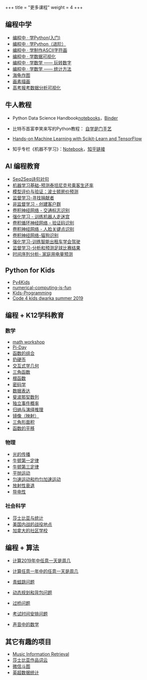 +++
title = "更多课程"
weight = 4
+++


## 编程中学

- [编程中 · 学Python(入门)](https://trial.learnincode.com/hub/user-redirect/git-pull?repo=http%3A%2F%2F172.17.0.8%2Flearnincode%2Fintroduction-to-python-programming&urlpath=tree%2Fintroduction-to-python-programming%2F1.%2520Hello%2520World%E7%A8%8B%E5%BA%8F%E5%92%8C%E7%AE%80%E5%8D%95%E7%9A%84%E6%95%B0%E6%8D%AE%E7%B1%BB%E5%9E%8B.ipynb)
- [编程中 · 学Python（进阶）](https://trial.learnincode.com/hub/user-redirect/git-pull?repo=http%3A%2F%2F172.17.0.8%2Flearnincode%2Fpythonlearning&urlpath=tree%2Fpythonlearning%2F1.1%2520%E5%85%B3%E4%BA%8E%E2%80%9C%E8%BF%9B%E9%98%B6%E2%80%9D.ipynb)
- [编程中 · 学制作ASCII字符画](https://trial.learnincode.com/hub/user-redirect/git-pull?repo=http%3A%2F%2F172.17.0.8%2Flearnincode%2Fascii-images&urlpath=tree%2Fascii-images%2F1.%2520%E4%BB%80%E4%B9%88%E6%98%AFASCII%E5%AD%97%E7%AC%A6%E5%9B%BE%E5%BD%A2.ipynb)
- [编程中 · 学数据可视化](https://trial.learnincode.com/hub/user-redirect/git-pull?repo=http%3A%2F%2F172.17.0.8%2Flearnincode%2Fdata-visualization-intro&urlpath=tree%2Fdata-visualization-intro%2F1.%2520%E6%95%B0%E6%8D%AE%E5%8F%AF%E8%A7%86%E5%8C%96.ipynb)
- [编程中 · 学数学 —— 玩转数字](https://trial.learnincode.com/hub/user-redirect/git-pull?repo=http%3A%2F%2F172.17.0.8%2Flearnincode%2Fplay-numbers&urlpath=tree%2Fplay-numbers%2F)
- [编程中 · 学数学 —— 统计方法](https://trial.learnincode.com/hub/user-redirect/git-pull?repo=http%3A%2F%2F172.17.0.8%2Flearnincode%2Fplaying-statistics&urlpath=tree%2Fplaying-statistics%2F)
- [海龟作图](https://trial.learnincode.com/hub/user-redirect/git-pull?repo=http%3A%2F%2F172.17.0.8%2Flearnincode%2Fturtle-paint&urlpath=tree%2Fturtle-paint%2F)
- [画素描画](https://trial.learnincode.com/hub/user-redirect/git-pull?repo=http%3A%2F%2F172.17.0.8%2Flearnincode%2Fgenerate-sketch-draw&urlpath=tree%2Fgenerate-sketch-draw%2F)
- [高考报考数据分析可视化](https://trial.learnincode.com/hub/user-redirect/git-pull?repo=http%3A%2F%2F172.17.0.8%2Flearnincode%2Fgaokao-visualization&urlpath=tree%2Fgaokao-visualization%2F)

## 牛人教程

- Python Data Science Handbook[notebooks](https://trial.learnincode.com/hub/user-redirect/git-pull?repo=http%3A%2F%2F172.17.0.8%2Flearnincode%2Fpythondatasciencehandbook&urlpath=tree%2Fpythondatasciencehandbook%2F)，[Binder](https://mybinder.org/v2/gh/jakevdp/PythonDataScienceHandbook/master?filepath=notebooks%2FIndex.ipynb)

- 比特币首富李笑来写的Python教程： [自学是门手艺](https://trial.learnincode.com/hub/user-redirect/git-pull?repo=http%3A%2F%2F172.17.0.8%2Flearnincode%2Fthe-craft-of-selfteaching&urlpath=tree%2Fthe-craft-of-selfteaching%2F)

- [Hands-on Machine Learning with Scikit-Learn and TensorFlow](https://trial.learnincode.com/hub/user-redirect/git-pull?repo=http%3A%2F%2F172.17.0.8%2Flearnincode%2Fhandson-ml&urlpath=tree%2Fhandson-ml%2F)

- 知乎专栏《机器不学习》：[Notebook](https://trial.learnincode.com/hub/user-redirect/git-pull?repo=http%3A%2F%2F172.17.0.8%2Flearnincode%2Fzhihu&urlpath=tree%2Fzhihu%2F)，[知乎链接](https://zhuanlan.zhihu.com/zhaoyeyu)

## AI 编程教育

- [Seq2Seq诗句对句](https://www.kaggle.com/boyuai/elites-seq2seq)
- [机器学习基础-预测泰坦尼克号乘客生还率](https://trial.learnincode.com/hub/user-redirect/git-pull?repo=http%3A%2F%2F172.17.0.8%2Flearnincode%2Ftitanic_survive&urlpath=tree%2Ftitanic_survive%2F%E6%9C%BA%E5%99%A8%E5%AD%A6%E4%B9%A0%E5%9F%BA%E7%A1%80-%E9%A2%84%E6%B5%8B%E6%B3%B0%E5%9D%A6%E5%B0%BC%E5%85%8B%E5%8F%B7%E4%B9%98%E5%AE%A2%E7%94%9F%E8%BF%98%E7%8E%87.ipynb)
- [模型评价与验证：波士顿房价预测](https://trial.learnincode.com/hub/user-redirect/git-pull?repo=http%3A%2F%2F172.17.0.8%2Flearnincode%2Fboston_house_price&urlpath=tree%2Fboston_house_price%2F%E6%A8%A1%E5%9E%8B%E8%AF%84%E4%BB%B7%E4%B8%8E%E9%AA%8C%E8%AF%81-%E6%B3%A2%E5%A3%AB%E9%A1%BF%E6%88%BF%E4%BB%B7%E9%A2%84%E6%B5%8B.ipynb)
- [监督学习-寻找捐献者](https://trial.learnincode.com/hub/user-redirect/git-pull?repo=http%3A%2F%2F172.17.0.8%2Flearnincode%2Ffind_donator&urlpath=tree%2Ffind_donator%2F%E7%9B%91%E7%9D%A3%E5%AD%A6%E4%B9%A0-%E5%AF%BB%E6%89%BE%E6%8D%90%E7%8C%AE%E8%80%85.ipynb)
- [非监督学习 - 创建客户群](https://trial.learnincode.com/hub/user-redirect/git-pull?repo=http%3A%2F%2F172.17.0.8%2Flearnincode%2Fcustomer_clusters&urlpath=tree%2Fcustomer_clusters%2F%E9%9D%9E%E7%9B%91%E7%9D%A3%E5%AD%A6%E4%B9%A0-%E5%88%9B%E5%BB%BA%E5%AE%A2%E6%88%B7%E7%BE%A4.ipynb)
- [卷积神经网络 - 交通标志识别](https://trial.learnincode.com/hub/user-redirect/git-pull?repo=http%3A%2F%2F172.17.0.8%2Flearnincode%2Ftraffic_sign_recognition&urlpath=tree%2Ftraffic_sign_recognition%2F%E5%8D%B7%E7%A7%AF%E7%A5%9E%E7%BB%8F%E7%BD%91%E7%BB%9C-%E4%BA%A4%E9%80%9A%E6%A0%87%E5%BF%97%E8%AF%86%E5%88%AB.ipynb)
- [强化学习 - 训练机器人走迷宫](https://trial.learnincode.com/hub/user-redirect/git-pull?repo=http%3A%2F%2F172.17.0.8%2Flearnincode%2Fmaze_robot&urlpath=tree%2Fmaze_robot%2F%E5%BC%BA%E5%8C%96%E5%AD%A6%E4%B9%A0-%E8%AE%AD%E7%BB%83%E6%9C%BA%E5%99%A8%E4%BA%BA%E8%B5%B0%E8%BF%B7%E5%AE%AB.ipynb)
- [卷积循环神经网络 - 验证码识别](https://trial.learnincode.com/hub/user-redirect/git-pull?repo=http%3A%2F%2F172.17.0.8%2Flearnincode%2Fcaptcha_recognition&urlpath=tree%2Fcaptcha_recognition%2F%E5%8D%B7%E7%A7%AF%E7%A5%9E%E7%BB%8F%E7%BD%91%E7%BB%9C-%E9%AA%8C%E8%AF%81%E7%A0%81%E8%AF%86%E5%88%AB.ipynb)
- [卷积神经网络 - 人脸关键点识别](https://trial.learnincode.com/hub/user-redirect/git-pull?repo=http%3A%2F%2F172.17.0.8%2Flearnincode%2Frecognization_face_and_eyes&urlpath=tree%2Frecognization_face_and_eyes%2F%E5%8D%B7%E7%A7%AF%E7%A5%9E%E7%BB%8F%E7%BD%91%E7%BB%9C-%E4%BA%BA%E8%84%B8%E5%85%B3%E9%94%AE%E7%82%B9%E8%AF%86%E5%88%AB.ipynb)
- [卷积神经网络-猫狗识别](https://trial.learnincode.com/hub/user-redirect/git-pull?repo=http%3A%2F%2F172.17.0.8%2Flearnincode%2Fcat_or_dog&urlpath=tree%2Fcat_or_dog%2F%E5%8D%B7%E7%A7%AF%E7%A5%9E%E7%BB%8F%E7%BD%91%E7%BB%9C-%E7%8C%AB%E7%8B%97%E8%AF%86%E5%88%AB.ipynb)
- [强化学习-训练智能出租车学会驾驶](https://trial.learnincode.com/hub/user-redirect/git-pull?repo=http%3A%2F%2F172.17.0.8%2Flearnincode%2Ftaxi_driving&urlpath=tree%2Ftaxi_driving%2F%E5%BC%BA%E5%8C%96%E5%AD%A6%E4%B9%A0-%E8%AE%AD%E7%BB%83%E6%99%BA%E8%83%BD%E5%87%BA%E7%A7%9F%E8%BD%A6%E5%AD%A6%E4%BC%9A%E9%A9%BE%E9%A9%B6.ipynb)
- [监督学习-分析和预测足球比赛结果](https://trial.learnincode.com/hub/user-redirect/git-pull?repo=http%3A%2F%2F172.17.0.8%2Flearnincode%2Fpredicting_soccer_matches&urlpath=tree%2Fpredicting_soccer_matches%2F%E7%9B%91%E7%9D%A3%E5%AD%A6%E4%B9%A0-%E5%88%86%E6%9E%90%E5%92%8C%E9%A2%84%E6%B5%8B%E8%B6%B3%E7%90%83%E6%AF%94%E8%B5%9B%E7%BB%93%E6%9E%9C.ipynb)
- [时间序列分析- 家庭用电量预测](https://trial.learnincode.com/hub/user-redirect/git-pull?repo=http%3A%2F%2F172.17.0.8%2Flearnincode%2Fhousehold_power_consumption&urlpath=tree%2Fhousehold_power_consumption%2Fhousehold_power_consumption.ipynb)

## Python for Kids

- [Py4Kids](https://trial.learnincode.com/hub/user-redirect/git-pull?repo=http%3A%2F%2F172.17.0.8%2Flearnincode%2Fpy4kids&urlpath=tree%2Fpy4kids%2F)
- [numerical-computing-is-fun](https://trial.learnincode.com/hub/user-redirect/git-pull?repo=http%3A%2F%2F172.17.0.8%2Flearnincode%2Fnumerical-computing-is-fun&urlpath=tree%2Fnumerical-computing-is-fun%2F)
- [Kids-Programming](https://trial.learnincode.com/hub/user-redirect/git-pull?repo=http%3A%2F%2F172.17.0.8%2Flearnincode%2Fkid-programming&urlpath=tree%2Fkid-programming%2F)
- [Code 4 kids dwarka summer 2019](https://trial.learnincode.com/hub/user-redirect/git-pull?repo=http%3A%2F%2F172.17.0.8%2Flearnincode%2Fcode-4-kids-dwarka-summer-2019&urlpath=tree%2Fcode-4-kids-dwarka-summer-2019%2F)

## 编程 + K12学科教育

### 数学
- [math workshop](https://trial.learnincode.com/hub/user-redirect/git-pull?repo=https%3A%2F%2Fgithub.com%2Fflatironinstitute%2Fmfa_jupyter_for_programming&urlpath=tree%2Fmfa_jupyter_for_programming%2Fnotebooks%2Findex.ipynb)
- [Pi-Day](https://trial.learnincode.com/hub/user-redirect/git-pull?repo=http%3A%2F%2F172.17.0.8%2Flearnincode%2Fsample-notebooks&urlpath=tree%2Fsample-notebooks%2Fnotebooks%2FGeneral_Interest%2FPi-day.ipynb)
- [函数的组合](https://trial.learnincode.com/hub/user-redirect/git-pull?repo=http%3A%2F%2F172.17.0.8%2Flearnincode%2Fsample-notebooks&urlpath=tree%2Fsample-notebooks%2Fnotebooks%2FMath%2FCompositionsOfFunctions.ipynb)
- [扔硬币](https://trial.learnincode.com/hub/user-redirect/git-pull?repo=http%3A%2F%2F172.17.0.8%2Flearnincode%2Fsample-notebooks&urlpath=tree%2Fsample-notebooks%2Fnotebooks%2FMath%2FFlippingCoins.ipynb)
- [交互式学几何](https://trial.learnincode.com/hub/user-redirect/git-pull?repo=http%3A%2F%2F172.17.0.8%2Flearnincode%2Fsample-notebooks&urlpath=tree%2Fsample-notebooks%2Fnotebooks%2FMath%2FInteractive%2520Geometry.ipynb)
- [三角函数](https://trial.learnincode.com/hub/user-redirect/git-pull?repo=http%3A%2F%2F172.17.0.8%2Flearnincode%2Falgorithms-demo&urlpath=tree%2Falgorithms-demo%2FNotebook%2520%252314%2520-%2520Kailyn%27s%2520Notebook%2520on%2520Historical%2520Trigonometry.ipynb)
- [根函数](https://trial.learnincode.com/hub/user-redirect/git-pull?repo=http%3A%2F%2F172.17.0.8%2Flearnincode%2Fsubjects-demo&urlpath=tree%2Fsubjects-demo%2FMathematics%2FAnalyzingRadicalFunctions%2Fanalyzing-radical-functions.ipynb)
- [密码学](https://trial.learnincode.com/hub/user-redirect/git-pull?repo=http%3A%2F%2F172.17.0.8%2Flearnincode%2Fsubjects-demo&urlpath=tree%2Fsubjects-demo%2FMathematics%2FCryptographyCyphers%2Fcryptography-cyphers.ipynb)
- [数据表达](https://trial.learnincode.com/hub/user-redirect/git-pull?repo=http%3A%2F%2F172.17.0.8%2Flearnincode%2Fsubjects-demo&urlpath=tree%2Fsubjects-demo%2FMathematics%2FDataRepresentation%2Fdata-representation.ipynb)
- [斐波那契数列](https://trial.learnincode.com/hub/user-redirect/git-pull?repo=http%3A%2F%2F172.17.0.8%2Flearnincode%2Fsubjects-demo&urlpath=tree%2Fsubjects-demo%2FMathematics%2FFibonacciNumbers%2Ffibonacci-numbers.ipynb)
- [独立事件概率](https://trial.learnincode.com/hub/user-redirect/git-pull?repo=http%3A%2F%2F172.17.0.8%2Flearnincode%2Fsubjects-demo&urlpath=tree%2Fsubjects-demo%2FMathematics%2FIndependentProbability%2FIndependentProbability.ipynb)
- [归纳与演绎推理](https://trial.learnincode.com/hub/user-redirect/git-pull?repo=http%3A%2F%2F172.17.0.8%2Flearnincode%2Fsubjects-demo&urlpath=tree%2Fsubjects-demo%2FMathematics%2FNumberSenseAndLogicalReasoning%2Finductive-and-deductive-reasoning.ipynb)
- [镜像（映射）](https://trial.learnincode.com/hub/user-redirect/git-pull?repo=http%3A%2F%2F172.17.0.8%2Flearnincode%2Fsubjects-demo&urlpath=tree%2Fsubjects-demo%2FMathematics%2FReflections%2Freflections.ipynb)
- [三角形面积](https://trial.learnincode.com/hub/user-redirect/git-pull?repo=http%3A%2F%2F172.17.0.8%2Flearnincode%2Fsubjects-demo&urlpath=tree%2Fsubjects-demo%2FMathematics%2FTriangleArea%2Ftriangle-area.ipynb)
- [函数的平移](https://trial.learnincode.com/hub/user-redirect/git-pull?repo=http%3A%2F%2F172.17.0.8%2Flearnincode%2Fsubjects-demo&urlpath=tree%2Fsubjects-demo%2FMathematics%2Feffects-of-horizontal-and-vertical-translations.ipynb)

### 物理

- [光的传播](https://trial.learnincode.com/hub/user-redirect/git-pull?repo=http%3A%2F%2F172.17.0.8%2Flearnincode%2Fsubjects-demo&urlpath=tree%2Fsubjects-demo%2FPhysics%2FLightTransmission%2Ftransmission-of-light.ipynb)
- [牛顿第一定律](https://trial.learnincode.com/hub/user-redirect/git-pull?repo=http%3A%2F%2F172.17.0.8%2Flearnincode%2Fsubjects-demo&urlpath=tree%2Fsubjects-demo%2FPhysics%2FNewtonsFirstLaw%2FNewtonsFirstLaw.ipynb)
- [牛顿第三定律](https://trial.learnincode.com/hub/user-redirect/git-pull?repo=http%3A%2F%2F172.17.0.8%2Flearnincode%2Fsubjects-demo&urlpath=tree%2Fsubjects-demo%2FPhysics%2FNewtonsThirdLaw%2FNewtonsThirdLaw.ipynb)
- [平抛运动](https://trial.learnincode.com/hub/user-redirect/git-pull?repo=http%3A%2F%2F172.17.0.8%2Flearnincode%2Fsubjects-demo&urlpath=tree%2Fsubjects-demo%2FPhysics%2FProjectileMotion%2Fprojectile-motion.ipynb)
- [匀速运动和均匀加速运动](https://trial.learnincode.com/hub/user-redirect/git-pull?repo=http%3A%2F%2F172.17.0.8%2Flearnincode%2Fsubjects-demo&urlpath=tree%2Fsubjects-demo%2FPhysics%2FUniformMotionAndUniformlyAcceleratedMotion%2Funiform-motion-and-uniformly-accelerated-motion.ipynb)
- [放射性衰退](https://trial.learnincode.com/hub/user-redirect/git-pull?repo=http%3A%2F%2F172.17.0.8%2Flearnincode%2Fsample-notebooks&urlpath=tree%2Fsample-notebooks%2Fnotebooks%2FPhysics%2FNuclear.ipynb)
- [导电性](https://trial.learnincode.com/hub/user-redirect/git-pull?repo=http%3A%2F%2F172.17.0.8%2Flearnincode%2Fsample-notebooks&urlpath=tree%2Fsample-notebooks%2Fnotebooks%2FScience%2FInvestigating_electrical_conductivity.ipynb)

### 社会科学

- [莎士比亚与统计](https://trial.learnincode.com/hub/user-redirect/git-pull?repo=http%3A%2F%2F172.17.0.8%2Flearnincode%2Fsample-notebooks&urlpath=tree%2Fsample-notebooks%2Fnotebooks%2FSocial_Sciences%2FHumanities%2FShakespeare_and_Statistics.ipynb)
- [美国内战的战役地点](https://trial.learnincode.com/hub/user-redirect/git-pull?repo=http%3A%2F%2F172.17.0.8%2Flearnincode%2Fsample-notebooks&urlpath=tree%2Fsample-notebooks%2Fnotebooks%2FSocial_Sciences%2FHistory%2FGeographic_progression_American_revolution.ipynb)
- [加拿大的社区学校](https://trial.learnincode.com/hub/user-redirect/git-pull?repo=http%3A%2F%2F172.17.0.8%2Flearnincode%2Fsample-notebooks&urlpath=tree%2Fsample-notebooks%2Fnotebooks%2FSocial_Sciences%2FHistory%2FThe%2520Geography%2520of%2520Residential%2520Schools.ipynb)

## 编程 + 算法

- [计算2019年中任意一天是周几](https://trial.learnincode.com/hub/user-redirect/git-pull?repo=http%3A%2F%2F172.17.0.8%2Flearnincode%2Falgorithms-demo&urlpath=tree%2Falgorithms-demo%2FNotebook%2520%252302%2520-%2520Calendar%2520Algorithm%2520for%2520Year%25202019.ipynb)

- [计算任意一年中的任意一天是周几](https://trial.learnincode.com/hub/user-redirect/git-pull?repo=http%3A%2F%2F172.17.0.8%2Flearnincode%2Falgorithms-demo&urlpath=tree%2Falgorithms-demo%2FNotebook%2520%252303%2520-%2520Calendar%2520Algorithm%2520for%2520Any%2520Year.ipynb)

- [青蛙跳问题](https://trial.learnincode.com/hub/user-redirect/git-pull?repo=http%3A%2F%2F172.17.0.8%2Flearnincode%2Falgorithms-demo&urlpath=tree%2Falgorithms-demo%2FNotebook%2520%252307%2520-%2520The%2520Frog%2520Jumping%2520Problem.ipynb)

- [动态规划和背包问题](https://trial.learnincode.com/hub/user-redirect/git-pull?repo=http%3A%2F%2F172.17.0.8%2Flearnincode%2Falgorithms-demo&urlpath=tree%2Falgorithms-demo%2FNotebook%2520%252309%2520-%2520Dynamic%2520Programming%2520and%2520the%2520Knapsack%2520Problem.ipynb)

- [过桥问题](https://trial.learnincode.com/hub/user-redirect/git-pull?repo=http%3A%2F%2F172.17.0.8%2Flearnincode%2Falgorithms-demo&urlpath=tree%2Falgorithms-demo%2FNotebook%2520%252308%2520-%2520The%2520Bridge%2520Problem.ipynb)

- [考试时间安排问题](https://trial.learnincode.com/hub/user-redirect/git-pull?repo=http%3A%2F%2F172.17.0.8%2Flearnincode%2Falgorithms-demo&urlpath=tree%2Falgorithms-demo%2FNotebook%2520%252311%2520-%2520Ariel%27s%2520Notebook%2520on%2520Scheduling%2520with%2520Graph%2520Theory.ipynb)

- [声音中的数学](https://trial.learnincode.com/hub/user-redirect/git-pull?repo=http%3A%2F%2F172.17.0.8%2Flearnincode%2Falgorithms-demo&urlpath=tree%2Falgorithms-demo%2FNotebook%2520%252313%2520-%2520Michael%27s%2520Notebook%2520on%2520the%2520Mathematics%2520of%2520Sound.ipynb)



## 其它有趣的项目

- [Music Information Retrieval](https://musicinformationretrieval.com/index.html)
- [莎士比亚作品词云](https://nbviewer.jupyter.org/github/bambooom/play-Shakespeare/blob/master/Play-Shakespeare-in-Python.ipynb)
- [微信斗图](https://nbviewer.jupyter.org/github/liuzhen153/play-python-demo/blob/master/%E5%BE%AE%E4%BF%A1%E6%96%97%E5%9B%BE/%E5%BE%AE%E4%BF%A1%E6%96%97%E5%9B%BE.ipynb)
- [英超数据统计](https://github.com/antoniaelek/fantasy-premier-league)
